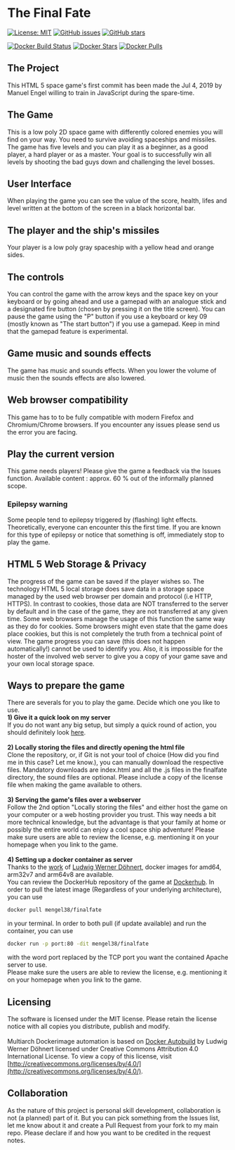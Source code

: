 # The Final Fate

[![License: MIT](https://img.shields.io/badge/License-MIT-yellow.svg)](https://opensource.org/licenses/MIT)
[![GitHub issues](https://img.shields.io/github/issues/mengelcode/finalfate.svg?label=%22Githubissues%22)](https://github.com/mengelcode/finalfate/issues)
[![GitHub stars](https://img.shields.io/github/stars/mengelcode/finalfate.svg?style=social&label=Star)](https://github.com/mengelcode/finalfate/)


[![Docker Build Status](https://img.shields.io/docker/cloud/build/mengel38/finalfate.svg)](https://hub.docker.com/r/mengel38/finalfate/)
[![Docker Stars](https://img.shields.io/docker/stars/mengel38/finalfate.svg)](https://hub.docker.com/r/mengel38/finalfate/)
[![Docker Pulls](https://img.shields.io/docker/pulls/mengel38/finalfate.svg)](https://hub.docker.com/r/mengel38/finalfate/)

## The Project

This HTML 5 space game's first commit has been made the Jul 4, 2019 by Manuel Engel willing to train in JavaScript during the spare-time.

## The Game
This is a low poly 2D space game with differently colored enemies you will find on your way. You need to survive avoiding spaceships and missiles. The game has five levels and you can play it as a beginner, as a good player, a hard player or as a master. Your goal is to successfully win all levels by shooting the bad guys down and challenging the level bosses.

## User Interface
When playing the game you can see the value of the score, health, lifes and level written at the bottom of the screen in a black horizontal bar. 

## The player and the ship's missiles
Your player is a low poly gray spaceship with a yellow head and orange sides.

## The controls 
 You can control the game with the arrow keys and the space key on your keyboard or by going ahead and use a gamepad with an analogue stick and a designated fire button (chosen by pressing it on the title screen). 
You can pause the game using the "P" button if you use a keyboard or key 09 (mostly known as "The start button") if you use a gamepad. Keep in mind that the gamepad feature is experimental.

## Game music and sounds effects
The game has music and sounds effects. When you lower the volume of music then the sounds effects are also lowered. 

## Web browser compatibility

This game has to to be fully compatible with modern Firefox and Chromium/Chrome browsers. If you encounter any issues please send us the error you are facing.

## Play the current version

This game needs players! Please give the game a feedback via the Issues function. Available content : approx. 60 % out of the informally planned scope.

### Epilepsy warning

Some people tend to epilepsy triggered by (flashing) light effects. Theoretically, everyone can encounter this 
the first time. If you are known for this type of epilepsy or notice that something is off, immediately stop to play the game.

## HTML 5 Web Storage & Privacy

The progress of the game can be saved if the player wishes so. The technology HTML 5 local storage does save data in a storage
space managed by the used web browser per domain and protocol (i.e HTTP, HTTPS). In contrast to cookies, those data are NOT transferred to the server by default and in the case
of the game, they are not transferred at any given time. Some web browsers manage the usage of this function the same way as they do for
cookies. Some browsers might even state that the game does place cookies, but this is not completely the truth from a technical point of view. The game
progress you can save (this does not happen automatically!) cannot be used to identify you. Also, it is impossible for the hoster of the involved
web server to give you a copy of your game save and your own local storage space.

## Ways to prepare the game

There are severals for you to play the game. Decide which one you like to use. \
**1) Give it a quick look on my server** \
If you do not want any big setup, but simply a quick round of action, you should definitely look [here](https://manuel-engel.de/finalfate/finalfate). \
\
**2) Locally storing the files and directly opening the html file** \
Clone the repository, or, if Git is not your tool of choice (How did you find me in this case? Let me know.), you can manually download the respective files. Mandatory downloads are index.html and all the .js files in the finalfate directory, the sound files are optional. Please include a copy of the license file when making the game available to others. \
\
**3) Serving the game's files over a webserver** \
Follow the 2nd option "Locally storing the files" and either host the game on your computer or a web hosting provider you trust.
This way needs a bit more technical knowledge, but the advantage is that your family at home or possibly the entire world can enjoy a cool space ship adventure!
Please make sure users are able to review the license, e.g. mentioning it on your homepage when you link to the game. \
\
**4) Setting up a docker container as server** \
Thanks to the [work](https://github.com/ichbestimmtnicht/docker-autobuild-release) of [Ludwig Werner Döhnert](https://github.com/ichbestimmtnicht/), docker images for amd64, arm32v7 and arm64v8 are available. \
You can review the DockerHub repository of the game at [Dockerhub](https://hub.docker.com/repository/docker/mengel38/finalfate). In order to pull the latest image (Regardless of your underlying architecture), you can use

```bash
docker pull mengel38/finalfate
```

in your terminal. In order to both pull (if update available) and run the container, you can use

```bash
docker run -p port:80 -dit mengel38/finalfate
```

with the word port replaced by the TCP port you want the contained Apache server to use. \
Please make sure the users are able to review the license, e.g. mentioning it on your homepage when you link to the game.

## Licensing

The software is licensed under the MIT license. Please retain the license notice with all copies you distribute, publish and modify. \
\
Multiarch Dockerimage automation is based on [Docker Autobuild](https://github.com/ichbestimmtnicht/docker-autobuild-release) by Ludwig Werner Döhnert licensed under Creative Commons Attribution 4.0 International License. To view a copy of this license, visit [http://creativecommons.org/licenses/by/4.0/](http://creativecommons.org/licenses/by/4.0/).

## Collaboration

As the nature of this project is personal skill development, collaboration is not (a planned) part of it. But you can pick something from the Issues list, let me know about it and create a Pull Request from your fork to my main repo. Please declare if and how you want to be credited in the request notes.
